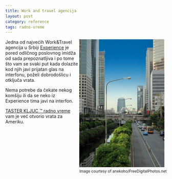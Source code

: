 ```yaml
---
title: Work and travel agencija
layout: post
category: reference
tags: radno-vreme 
---
```


<div style="float:right">
<img class="postimg" src="/assets/images/news/city_naypong.jpg" />
<br>
<small>
Image courtesy of anekoho/FreeDigitalPhotos.net
</small>
</div>


Jedna od najvećih Work&Travel agencija u Srbiji [Experience](http://www.experience.edu.rs/) je pored odličnog poslovnog imidža od sada prepoznatljiva i po tome što vam se svaki put kada dolazite kod njih javi prijatan glas na interfonu, poželi dobrodošlicu i otključa vrata.

Nema potrebe da čekate nekog komšiju ili da se neko iz Experience tima javi na interfon. 

[TASTER KLJUC &trade; radno vreme](/proizvodi/radno-vreme) vam je već otvorio vrata za Ameriku.
